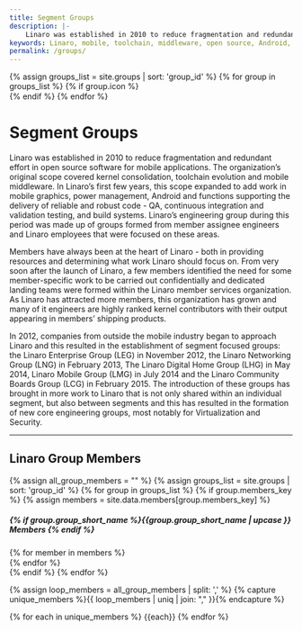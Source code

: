 ```yaml
---
title: Segment Groups
description: |-
    Linaro was established in 2010 to reduce fragmentation and redundant effort in open source software for mobile applications.
keywords: Linaro, mobile, toolchain, middleware, open source, Android, code, validation, testing, Boards
permalink: /groups/
---
```

<div class="col-xs-12 group_icon_col">
{% assign groups_list = site.groups | sort: 'group_id' %}
{% for group in groups_list %}
{% if group.icon %}
<div class="col-xs-6 col-sm-2">
<a href="{{group.permalink}}">
<picture>
<source srcset="{% if group.icon_hd %}{% asset_path '{{ group.icon_hd }}' %}{% endif %}" media="(max-width: 991px)" />
<source srcset="{% if group.icon %}{% asset_path '{{group.icon}}' %}{% endif %}" media="(min-width: 992px)" />
<img src="data:image/gif;base64,R0lGODlhAQABAAAAACH5BAEKAAEALAAAAAABAAEAAAICTAEAOw==" data-src="{% asset_path '{{group.icon}}'%}" class="lazyload img-responsive group_icon"/>
</picture>
</a>
</div>
{% endif %}
{% endfor %}
</div>


# Segment Groups

Linaro was established in 2010 to reduce fragmentation and redundant effort in open source software for mobile applications. The organization’s original scope covered kernel consolidation, toolchain evolution and mobile middleware. In Linaro’s first few years, this scope expanded to add work in mobile graphics, power management, Android and functions supporting the delivery of reliable and robust code - QA, continuous integration and validation testing, and build systems. Linaro’s engineering group during this period was made up of groups formed from member assignee engineers and Linaro employees that were focused on these areas.

Members have always been at the heart of Linaro - both in providing resources and determining what work Linaro should focus on. From very soon after the launch of Linaro, a few members identified the need for some member-specific work to be carried out confidentially and dedicated landing teams were formed within the Linaro member services organization. As Linaro has attracted more members, this organization has grown and many of it engineers are highly ranked kernel contributors with their output appearing in members’ shipping products.

In 2012, companies from outside the mobile industry began to approach Linaro and this resulted in the establishment of segment focused groups: the Linaro Enterprise Group (LEG) in November 2012, the Linaro Networking Group (LNG) in February 2013, The Linaro Digital Home Group (LHG) in May 2014, Linaro Mobile Group (LMG) in July 2014 and the Linaro Community Boards Group (LCG) in February 2015. The introduction of these groups has brought in more work to Linaro that is not only shared within an individual segment, but also between segments and this has resulted in the formation of new core engineering groups, most notably for Virtualization and Security.


***
<h2> Linaro Group Members</h2>

{% assign all_group_members = "" %}
{% assign groups_list = site.groups | sort: 'group_id' %}
{% for group in groups_list %}
{% if group.members_key %}
{% assign members = site.data.members[group.members_key] %}
<div class="col-xs-12 group_member_images">
<h5>{% if group.group_short_name %}{{group.group_short_name | upcase }} Members {% endif %}</h5>
{% for member in members %}
<div class="col-md-2 col-sm-3 col-xs-4">
<a href="{{member.url}}" title="{{member.name}}">
<img data-src="{% asset_path '{{member.image}}'%}" alt="{{member.name}}" src="data:image/gif;base64,R0lGODlhAQABAAAAACH5BAEKAAEALAAAAAABAAEAAAICTAEAOw=="
class="img-responsive group_members_img center-block lazyload">
</a>
</div>
{% endfor %}
</div>
{% endif %}
{% endfor %}

{% assign loop_members = all_group_members | split: ',' %}
{% capture unique_members %}{{ loop_members | uniq | join: "," }}{% endcapture %}

{% for each in unique_members %}
  {{each}}
{% endfor %}
